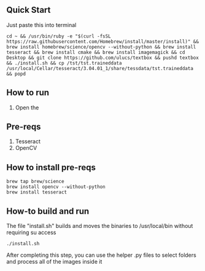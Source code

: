 ## Quick Start

Just paste this into terminal

	cd ~ && /usr/bin/ruby -e "$(curl -fsSL https://raw.githubusercontent.com/Homebrew/install/master/install)" && brew install homebrew/science/opencv --without-python && brew install tesseract && brew install cmake && brew install imagemagick && cd Desktop && git clone https://github.com/ulucs/textbox && pushd textbox && ./install.sh && cp /tst/tst.traineddata /usr/local/Cellar/tesseract/3.04.01_1/share/tessdata/tst.traineddata && popd

## How to run

1. Open the 

## Pre-reqs

1. Tesseract
2. OpenCV

## How to install pre-reqs

	brew tap brew/science
	brew install opencv --without-python
	brew install tesseract

## How-to build and run

The file "install.sh" builds and moves the binaries to /usr/local/bin without requiring su access

    ./install.sh

After completing this step, you can use the helper .py files to select folders and process all of the images inside it
